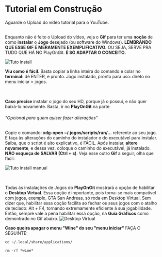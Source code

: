 # Tutorial em Construção

Aguarde o Upload do vídeo tutorial para o YouTube.
<br></br>

Enquanto não é feito o Upload do vídeo, veja o **Gif** para ter uma **noção** de como **instalar** o **Jogo** desejado (ou software do Windows). **LEMBRANDO QUE ESSE GIF É MERAMENTE EXEMPLIFICATIVO.** OU SEJA, SERVE PRA TUDO QUE HÁ NO PlayOnGit. **É SÓ ADAPTAR O CONCEITO.**

![Tuto install](https://raw.githubusercontent.com/felipefacundes/desktop/master/wine-jogos/imagens/TuToinst.gif)

**Viu como é fácil**. Basta copiar a linha inteira do comando e colar no **terminal**: dê ENTER, e pronto. Jogo instalado, pronto para uso: direto no menu iniciar > jogos.

<br></br>
**Caso precise** instalar o jogo do seu HD, porque já o possui, e não quer baixá-lo novamente. Basta, ir no **PlayOnGit** na parte:

###### "Opcional para quem quiser fazer alterações"

Copie o comando: **xdg-open ~/.jogos/scripts/run/...** referente ao seu jogo. E faça às alterações do caminho do instalador e do executável para instalar. Saiba, que o script é alto explicativo, é FÁCIL. Após instalar, **altere novamente**, e dessa vez, coloque o caminho do executável, já instalado. **NÃO esqueça de SALVAR (Ctrl + s)**. Veja esse outro **Gif** a seguir, olha que fácil:

![Tuto install manual](https://raw.githubusercontent.com/felipefacundes/desktop/master/wine-jogos/imagens/TuToinst_manual.gif)

<br></br>
Todas às instalações de Jogos do **PlayOnGit** mostrará a opção de habilitar o **Desktop Virtual**. Essa opção é importante, pois torna-se mais compatível com jogos, exemplo, GTA San Andreas, só roda em Desktop Virtual. Sem dizer que, habilitar essa opção facilita ao fechar os seus jogos com o atalho de teclado: Alt + F4, tornando extremamente eficiente à sua jogabilidade. Então, sempre vale a pena habilitar essa opção, na **Guia Gráficos** como demontrado no Gif abaixo.
![Desktop Virtual](https://raw.githubusercontent.com/felipefacundes/desktop/master/wine-jogos/imagens/Desktop_Virtual.gif)

**Caso queira apagar o menu "Wine" do seu "menu iniciar"** FAÇA O SEGUINTE:

```
cd ~/.local/share/applications/

rm -rf *wine*
```
